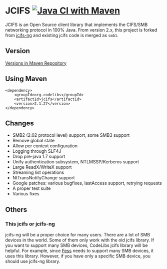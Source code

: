 JCIFS
[![Java CI with Maven](https://github.com/codelibs/jcifs/actions/workflows/maven.yml/badge.svg)](https://github.com/codelibs/jcifs/actions/workflows/maven.yml)
=====

JCIFS is an Open Source client library that implements the CIFS/SMB networking protocol in 100% Java.
From version 2.x, this project is forked from [jcifs-ng](https://github.com/AgNO3/jcifs-ng) and existing jcifs code is merged as `smb1`.

## Version

[Versions in Maven Repository](https://repo1.maven.org/maven2/org/codelibs/jcifs/)

## Using Maven

```
<dependency>
    <groupId>org.codelibs</groupId>
    <artifactId>jcifs</artifactId>
    <version>2.1.27</version>
</dependency>
```

## Changes

 * SMB2 (2.02 protocol level) support, some SMB3 support
 * Remove global state
 * Allow per context configuration
 * Logging through SLF4J
 * Drop pre-java 1.7 support
 * Unify authentication subsystem, NTLMSSP/Kerberos support
 * Large ReadX/WriteX support
 * Streaming list operations
 * NtTransNotifyChange support
 * Google patches: various bugfixes, lastAccess support, retrying requests
 * A proper test suite
 * Various fixes

## Others

### This jcifs or jcifs-ng

jcifs-ng will be a proper choice for many users. 
There are a lot of SMB devices in the world.
Some of them only work with the old jcifs library.
If you want to support many SMB devices, CodeLibs jcifs library will be helpful.
For example, since [Fess](https://github.com/codelibs/fess) needs to support many SMB devices, it uses this library.
However, if you have only a specific SMB device, you should use jcifs-ng library.
